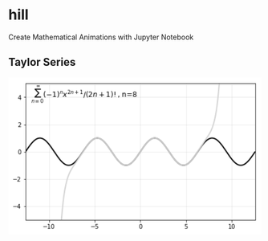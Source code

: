 # hill
Create Mathematical Animations with Jupyter Notebook

## Taylor Series

<p align='center'>
<img src='https://github.com/ValleyZw/hill/blob/master/static/taylor.png' width='800' alt='Taylor Series'>
</p>

